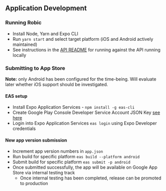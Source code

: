## Application Development

### Running Robic

- Install Node, Yarn and Expo CLI
- Run `yarn start` and select target platform (iOS and Android actively maintained)
- See instructions in the [API README](../api/README.md) for running against the API running locally

### Submitting to App Store

**Note:** only Android has been configured for the time-being. Will evaluate later whether iOS support should be investigated. 

#### EAS setup
- Install Expo Application Services - `npm install -g eas-cli`
- Create Google Play Console Developer Service Account JSON Key [see here](https://github.com/expo/fyi/blob/main/creating-google-service-account.md)
- Login into Expo Application Services `eas login` using Expo Developer credentials

#### New app version submission
- Increment app version numbers in `app.json`
- Run build for specific platform `eas build --platform android`
- Submit build for specific platform `eas submit -p android`
- Once submitted successfully, the app will be available on Google App Store via internal testing track
  - Once internal testing has been completed, release can be promoted to production  